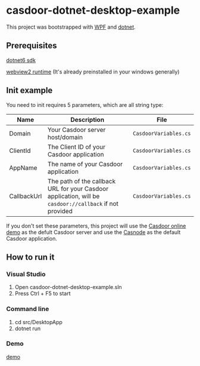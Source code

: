 # casdoor-dotnet-desktop-example

This project was bootstrapped with [WPF](https://github.com/dotnet/wpf) and [dotnet](https://www.dot.net/).

## Prerequisites

[dotnet6 sdk](https://dotnet.microsoft.com/en-us/download)

[webview2 runtime](https://developer.microsoft.com/zh-cn/microsoft-edge/webview2/#download-section) (It's already preinstalled in your windows generally)

## Init example

You need to init requires 5 parameters, which are all string type:

| Name          | Description                                                                                             | File                  |
| ------------  | ------------------------------------------------------------------------------------------------------- | --------------------- |
| Domain        | Your Casdoor server host/domain                                                                         | `CasdoorVariables.cs` |
| ClientId      | The Client ID of your Casdoor application                                                               | `CasdoorVariables.cs` |
| AppName       | The name of your Casdoor application                                                                    | `CasdoorVariables.cs` |
| CallbackUrl   | The path of the callback URL for your Casdoor application, will be `casdoor://callback` if not provided | `CasdoorVariables.cs` |

If you don't set these parameters, this project will use the [Casdoor online demo](https://door.casdoor.com) as the defult Casdoor server and use the [Casnode](https://door.casdoor.com/applications/app-casnode) as the default Casdoor application.

## How to run it

### Visual Studio

1. Open casdoor-dotnet-desktop-example.sln
2. Press Ctrl + F5 to start

### Command line

1. cd src/DesktopApp
2. dotnet run

### Demo

[demo](demo.gif)
